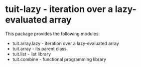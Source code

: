 tuit-lazy - iteration over a lazy-evaluated array
=================================================

This package provides the following modules:

* tuit.array.lazy - iteration over a lazy-evaluated array
* tuit.array - its parent class
* tuit.list - list library
* tuit.combine - functional programming library
